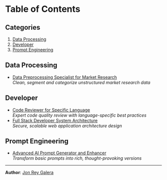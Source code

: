 # Table of Contents

## Categories
1. [Data Processing](#data-processing)
2. [Developer](#developer) 
3. [Prompt Engineering](#prompt-engineering)

## Data Processing
- [Data Preprocessing Specialist for Market Research](/data_processing/data_preprocessing_specialist_for_market_research)  
  _Clean, segment and categorize unstructured market research data_

## Developer
- [Code Reviewer for Specific Language](/developer/code_reviewer_for_specific_language)  
  _Expert code quality review with language-specific best practices_
- [Full Stack Developer System Architecture](/developer/full_stack_developer_system_architecture)  
  _Secure, scalable web application architecture design_

## Prompt Engineering  
- [Advanced AI Prompt Generator and Enhancer](/prompt_engineering/advanced_ai_prompt_generator_and_enhancer)  
  _Transform basic prompts into rich, thought-provoking versions_

---

**Author**: [Jon Rey Galera](mailto:jonreygalera@gmail.com)